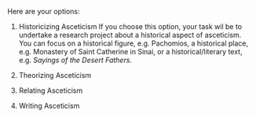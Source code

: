 Here are your options:

1. Historicizing Asceticism
If you choose this option, your task wil be to undertake a research project about a historical aspect of asceticism. You can focus on a historical figure, e.g. Pachomios, a historical place, e.g. Monastery of Saint Catherine in Sinai, or a historical/literary text, e.g. _Sayings of the Desert Fathers_.

2. Theorizing Asceticism

3. Relating Asceticism

4. Writing Asceticism
